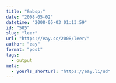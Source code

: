 ```yaml
---
title: "&nbsp;"
date: "2008-05-02"
datetime: "2008-05-03 01:13:59"
id: "505"
slug: "leer"
url: "https://eay.cc/2008/leer/"
author: "eay"
format: "post"
tags:
  - output
meta:
  - yourls_shorturl: "https://eay.li/ud"
---
```



